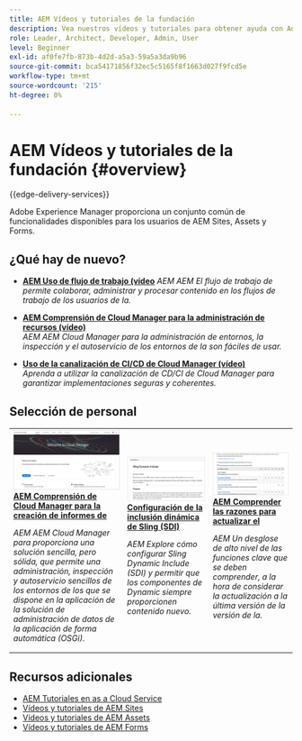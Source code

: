 ```yaml
---
title: AEM Vídeos y tutoriales de la fundación
description: Vea nuestros vídeos y tutoriales para obtener ayuda con Adobe Experience Manager Foundation.
role: Leader, Architect, Developer, Admin, User
level: Beginner
exl-id: af0fe7fb-873b-4d2d-a5a3-59a5a3da9b96
source-git-commit: bca54171856f32ec5c5165f8f1663d027f9fcd5e
workflow-type: tm+mt
source-wordcount: '215'
ht-degree: 0%

---
```


# AEM Vídeos y tutoriales de la fundación {#overview}

{{edge-delivery-services}}

Adobe Experience Manager proporciona un conjunto común de funcionalidades disponibles para los usuarios de AEM Sites, Assets y Forms.

<div id="whats-new-section">

## ¿Qué hay de nuevo?

* **[AEM Uso de flujo de trabajo (vídeo](./workflow/use-workflow.md)**
  *AEM AEM El flujo de trabajo de permite colaborar, administrar y procesar contenido en los flujos de trabajo de los usuarios de la.*

* **[AEM Comprensión de Cloud Manager para la administración de recursos (vídeo)](./cloud-manager/understand-cloud-manager-for-aem.md)**\
  *AEM AEM Cloud Manager para la administración de entornos, la inspección y el autoservicio de los entornos de la son fáciles de usar.*

* **[Uso de la canalización de CI/CD de Cloud Manager (vídeo)](./cloud-manager/use-the-cicd-pipeline-in-cloud-manager-for-aem.md)**\
  *Aprenda a utilizar la canalización de CD/CI de Cloud Manager para garantizar implementaciones seguras y coherentes.*

</div>

<div id="recs-overview-body-1"></div>
<div id="recs-overview-body-2"></div>
<div id="recs-overview-body-3"></div>
<div id="recs-overview-body-4"></div>
<div id="recs-overview-body-5"></div>
<div id="recs-overview-body-6"></div>

<div id="staff-picks-section">

## Selección de personal

<table>
<tr>
  <td>
    <a href="./cloud-manager/understand-cloud-manager-for-aem.md">
    <img alt="AEM Comprensión de Cloud Manager para la creación de informes de" src="./cloud-manager/assets/understand-cloud-manager-for-aem/thumbnail.png" />
    </a>
    <div>
     <a href="./cloud-manager/understand-cloud-manager-for-aem.md">
    <strong>AEM Comprensión de Cloud Manager para la creación de informes de</strong>
    </a>
    </div>
    <p>
    <em>AEM AEM Cloud Manager para proporciona una solución sencilla, pero sólida, que permite una administración, inspección y autoservicio sencillos de los entornos de los que se dispone en la aplicación de la solución de administración de datos de la aplicación de forma automática (OSGi).</em>
    <p>
  </td>
   <td>
    <a href="./development/set-up-sling-dynamic-include.md">
    <img alt="Configuración de la inclusión dinámica de Sling (SDI)" src="./development/assets/set-up-sling-dynamic-include/thumbnail.png" />
    </a>
     <div>
     <a href="./development/set-up-sling-dynamic-include.md">
    <strong>Configuración de la inclusión dinámica de Sling (SDI)</strong>
    </a>
    </div>
    <p>
    <em>AEM Explore cómo configurar Sling Dynamic Include (SDI) y permitir que los componentes de Dynamic siempre proporcionen contenido nuevo.</em>
    <p>
  </td>
  <td>
    <a href="./administration/understand-reasons-to-upgrade.md">
    <img alt="AEM Explicación de los motivos para actualizar el" src="./administration/assets/understand-reasons-to-upgrade/thumbnail.png" />
    </a>
    <div>
    <a href="./administration/understand-reasons-to-upgrade.md">
    <strong>AEM Comprender las razones para actualizar el</strong>
    </a>
    </div>
    <p>
    <em>AEM Un desglose de alto nivel de las funciones clave que se deben comprender, a la hora de considerar la actualización a la última versión de la versión de la.</em>
    </p>
  </td>
</tr>
</table>

</div>

## Recursos adicionales

* [AEM Tutoriales en as a Cloud Service](/help/cloud-service/overview.md)
* [Vídeos y tutoriales de AEM Sites](/help/sites/overview.md)
* [Vídeos y tutoriales de AEM Assets](/help/assets/overview.md)
* [Vídeos y tutoriales de AEM Forms](/help/forms/overview.md)
